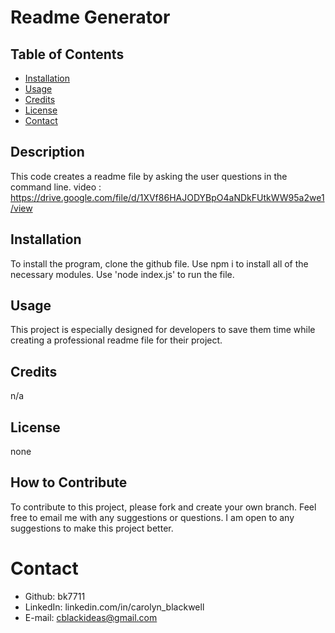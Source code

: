# Readme Generator
## Table of Contents
- [Installation](#installation)
- [Usage](#usage)
- [Credits](#credits)
- [License](#license)
- [Contact](#contact)
## Description
This code creates a readme file by asking the user questions in the command line.
video : https://drive.google.com/file/d/1XVf86HAJODYBpO4aNDkFUtkWW95a2we1/view

## Installation
To install the program, clone the github file. Use npm i to install all of the necessary modules. Use 'node index.js' to run the file.
## Usage
This project is especially designed for developers to save them time while creating a professional readme file for their project.
## Credits 
n/a
## License
none
## How to Contribute
To contribute to this project, please fork and create your own branch. Feel free to email me with any suggestions or questions. I am open to any suggestions to make this project better.

# Contact
- Github: bk7711
- LinkedIn: linkedin.com/in/carolyn_blackwell
- E-mail: cblackideas@gmail.com
